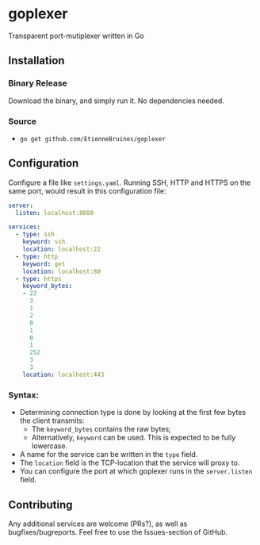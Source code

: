 # goplexer
Transparent port-mutiplexer written in Go

## Installation

### Binary Release
Download the binary, and simply run it. No dependencies needed. 

### Source
* `go get github.com/EtienneBruines/goplexer`


## Configuration

Configure a file like `settings.yaml`. Running SSH, HTTP and HTTPS on the same port, would result in this
configuration file:

```yaml
server:
  listen: localhost:8080

services:
  - type: ssh
    keyword: ssh
    location: localhost:22
  - type: http
    keyword: get
    location: localhost:80
  - type: https
    keyword_bytes:
    - 22
      3
      1
      2
      0
      1
      0
      1
      252
      3
      3
    location: localhost:443
```

### Syntax:
- Determining connection type is done by looking at the first few bytes the client transmits:
  - The `keyword_bytes` contains the raw bytes;  
  - Alternatively, `keyword` can be used. This is expected to be fully lowercase.  
- A name for the service can be written in the `type` field.
- The `location` field is the TCP-location that the service will proxy to.
- You can configure the port at which goplexer runs in the `server.listen` field.


## Contributing
Any additional services are welcome (PRs?), as well as bugfixes/bugreports. Feel free to use the Issues-section of GitHub. 
